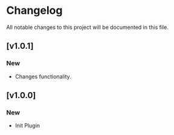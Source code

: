 # Changelog

All notable changes to this project will be documented in this file.

## [v1.0.1]

### New

- Changes functionality.

## [v1.0.0]

### New

- Init Plugin

